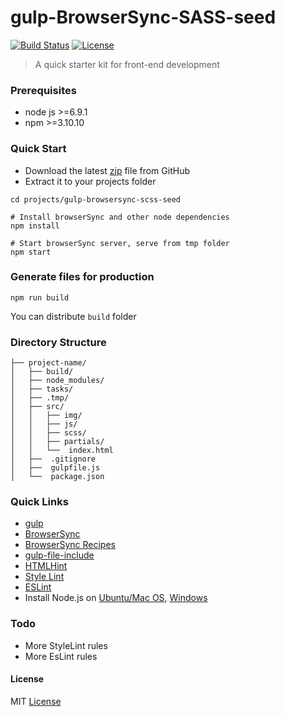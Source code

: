 # gulp-BrowserSync-SASS-seed

[![Build Status](https://travis-ci.org/ankurk91/gulp-browsersync-scss-seed.svg?branch=master)](https://travis-ci.org/ankurk91/gulp-browsersync-scss-seed)
[![License](https://img.shields.io/github/license/ankurk91/gulp-browsersync-scss-seed.svg?maxAge=3600)]()

> A quick starter kit for front-end development

### Prerequisites
* node js >=6.9.1
* npm >=3.10.10

### Quick Start
* Download the latest [zip](https://github.com/ankurk91/gulp-browsersync-scss-seed/zipball/master) file from GitHub
* Extract it to your projects folder
```shell
cd projects/gulp-browsersync-scss-seed

# Install browserSync and other node dependencies
npm install

# Start browserSync server, serve from tmp folder 
npm start 
```

### Generate files for production
```
npm run build
```
You can distribute ```build``` folder

### Directory Structure 

```
├── project-name/
│   ├── build/
│   ├── node_modules/
│   ├── tasks/
│   ├── .tmp/
│   ├── src/
│   │   ├── img/
│   │   ├── js/
│   │   ├── scss/
│   │   ├── partials/
│   │   └──  index.html
│   ├──  .gitignore
│   ├──  gulpfile.js
│   └──  package.json

```


### Quick Links
* [gulp](http://gulpjs.com)
* [BrowserSync](http://www.browsersync.io)
* [BrowserSync Recipes](https://github.com/BrowserSync/recipes/tree/master/recipes)
* [gulp-file-include](https://github.com/coderhaoxin/gulp-file-include)
* [HTMLHint](https://github.com/yaniswang/HTMLHint)
* [Style Lint](https://github.com/stylelint/stylelint)
* [ESLint](https://github.com/eslint/eslint)
* Install Node.js on [Ubuntu/Mac OS](https://github.com/creationix/nvm), [Windows](https://nodejs.org/en/download/)

### Todo
* More StyleLint rules
* More EsLint rules

#### License
MIT [License](LICENSE.txt)
